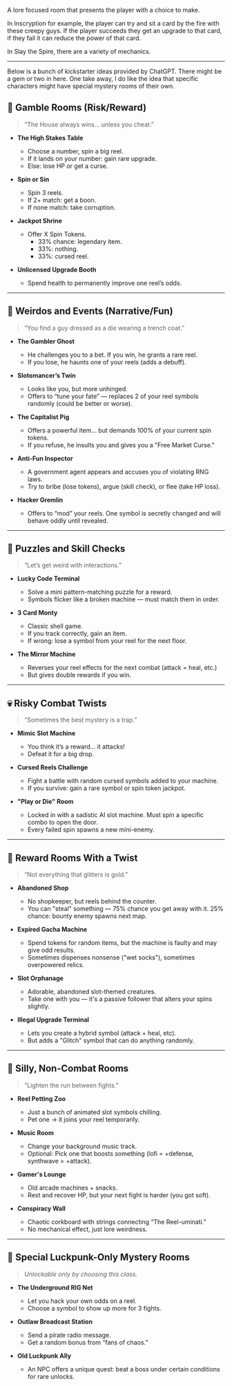 A lore focused room that presents the player with a choice to make.  

In Inscryption for example, the player can try and sit a card by the fire with these creepy guys.  If the player succeeds they get an upgrade to that card, if they fail it can reduce the power of that card. 

In Slay the Spire, there are a variety of mechanics. 

--- 

Below is a bunch of kickstarter ideas provided by ChatGPT. There might be a gem or two in here. One take away, I do like the idea that specific characters might have special mystery rooms of their own. 
## 🎰 **Gamble Rooms (Risk/Reward)**

> “The House always wins... unless you cheat.”

- **The High Stakes Table**
    - Choose a number, spin a big reel.
    - If it lands on your number: gain rare upgrade.
    - Else: lose HP or get a curse.
        
- **Spin or Sin**
    - Spin 3 reels.
    - If 2+ match: get a boon.
    - If none match: take corruption.
        
- **Jackpot Shrine**
    - Offer X Spin Tokens.
	    - 33% chance: legendary item.
	    - 33%: nothing.
	    - 33%: cursed reel.
        
- **Unlicensed Upgrade Booth**
    - Spend health to permanently improve one reel’s odds.
        

---

## 🤡 **Weirdos and Events (Narrative/Fun)**

> “You find a guy dressed as a die wearing a trench coat.”

- **The Gambler Ghost**
    - He challenges you to a bet. If you win, he grants a rare reel.
    - If you lose, he haunts one of your reels (adds a debuff).
        
- **Slotomancer’s Twin**
    - Looks like you, but more unhinged.
    - Offers to “tune your fate” — replaces 2 of your reel symbols randomly (could be better or worse).
        
- **The Capitalist Pig**
    - Offers a powerful item… but demands 100% of your current spin tokens.
    - If you refuse, he insults you and gives you a "Free Market Curse."
        
- **Anti-Fun Inspector**
    - A government agent appears and accuses you of violating RNG laws.
    - Try to bribe (lose tokens), argue (skill check), or flee (take HP loss).
        
- **Hacker Gremlin**
    - Offers to “mod” your reels. One symbol is secretly changed and will behave oddly until revealed.
        

---

## 🧠 **Puzzles and Skill Checks**

> “Let’s get weird with interactions.”

- **Lucky Code Terminal**
    - Solve a mini pattern-matching puzzle for a reward.
    - Symbols flicker like a broken machine — must match them in order.
        
- **3 Card Monty**
    - Classic shell game.
    - If you track correctly, gain an item.
    - If wrong: lose a symbol from your reel for the next floor.
        
- **The Mirror Machine**
    - Reverses your reel effects for the next combat (attack = heal, etc.)
    - But gives double rewards if you win.
        

---

## 💀 **Risky Combat Twists**

> “Sometimes the best mystery is a trap.”

- **Mimic Slot Machine**
    - You think it’s a reward... it attacks!
    - Defeat it for a big drop.
        
- **Cursed Reels Challenge**
    - Fight a battle with random cursed symbols added to your machine.
    - If you survive: gain a rare symbol or spin token jackpot.
        
- **"Play or Die" Room**
    - Locked in with a sadistic AI slot machine. Must spin a specific combo to open the door.
    - Every failed spin spawns a new mini-enemy.
        

---

## 🎁 **Reward Rooms With a Twist**

> “Not everything that glitters is gold.”

- **Abandoned Shop**
    - No shopkeeper, but reels behind the counter.
    - You can "steal" something — 75% chance you get away with it. 25% chance: bounty enemy spawns next map.
        
- **Expired Gacha Machine**
    - Spend tokens for random items, but the machine is faulty and may give odd results.
    - Sometimes dispenses nonsense ("wet socks"), sometimes overpowered relics.
        
- **Slot Orphanage**
    - Adorable, abandoned slot-themed creatures.
    - Take one with you — it's a passive follower that alters your spins slightly.
        
- **Illegal Upgrade Terminal**
    - Lets you create a hybrid symbol (attack + heal, etc).
    - But adds a "Glitch" symbol that can do anything randomly.
        

---

## 🧹 **Silly, Non-Combat Rooms**

> “Lighten the run between fights.”

- **Reel Petting Zoo**
    - Just a bunch of animated slot symbols chilling.
    - Pet one → it joins your reel temporarily.
        
- **Music Room**
    - Change your background music track.
    - Optional: Pick one that boosts something (lofi = +defense, synthwave = +attack).
        
- **Gamer's Lounge**
    - Old arcade machines + snacks.
    - Rest and recover HP, but your next fight is harder (you got soft).
        
- **Conspiracy Wall**
    - Chaotic corkboard with strings connecting “The Reel-uminati.”
    - No mechanical effect, just lore weirdness.
        

---

## 🔮 **Special Luckpunk-Only Mystery Rooms**

> _Unlockable only by choosing this class._

- **The Underground RIG Net**
    - Let you hack your own odds on a reel.
    - Choose a symbol to show up more for 3 fights.
        
- **Outlaw Broadcast Station**
    - Send a pirate radio message.
    - Get a random bonus from “fans of chaos.”
        
- **Old Luckpunk Ally**
    - An NPC offers a unique quest: beat a boss under certain conditions for rare unlocks.